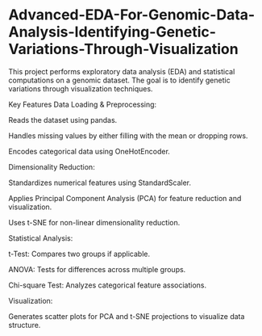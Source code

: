 # Advanced-EDA-For-Genomic-Data-Analysis-Identifying-Genetic-Variations-Through-Visualization
This project performs exploratory data analysis (EDA) and statistical computations on a genomic dataset. The goal is to identify genetic variations through visualization techniques.

Key Features
Data Loading & Preprocessing:

Reads the dataset using pandas.

Handles missing values by either filling with the mean or dropping rows.

Encodes categorical data using OneHotEncoder.

Dimensionality Reduction:

Standardizes numerical features using StandardScaler.

Applies Principal Component Analysis (PCA) for feature reduction and visualization.

Uses t-SNE for non-linear dimensionality reduction.

Statistical Analysis:

t-Test: Compares two groups if applicable.

ANOVA: Tests for differences across multiple groups.

Chi-square Test: Analyzes categorical feature associations.

Visualization:

Generates scatter plots for PCA and t-SNE projections to visualize data structure.
